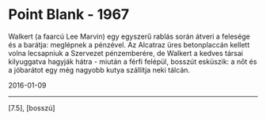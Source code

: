 # Point Blank - 1967

Walkert (a faarcú Lee Marvin) egy egyszerű rablás során átveri a felesége és a barátja: meglépnek a pénzével. Az Alcatraz üres betonplaccán kellett volna lecsapniuk a Szervezet pénzemberére, de Walkert a kedves társai kilyuggatva hagyják hátra - miután a férfi felépül, bosszút esküszik: a nőt és a jóbarátot egy még nagyobb kutya szállítja neki tálcán.

2016-01-09 

----

[7.5], [bosszú]